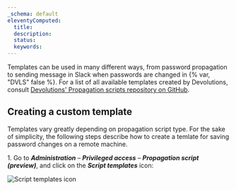 ```yaml
---
_schema: default
eleventyComputed:
  title:
  description:
  status:
  keywords:
---
```

Templates can be used in many different ways, from password propagation to sending message in Slack when passwords are changed in {% var, "DVLS" false %}. For a list of all available templates created by Devolutions, consult [Devolutions' Propagation scripts repository on GitHub](https://github.com/Devolutions/PAM-Providers/tree/master/Propagation-Scripts).

## Creating a custom template

Templates vary greatly depending on propagation script type. For the sake of simplicity, the following steps describe how to create a temlate for saving password changes on a remote machine.

1\. Go to ***Administration*** – ***Privileged access*** – ***Propagation script (preview)***, and click on the ***Script templates*** icon:

![Script templates icon](https://cdnweb.devolutions.net/docs/DVLS4042_2024_2.png "Script templates icon")